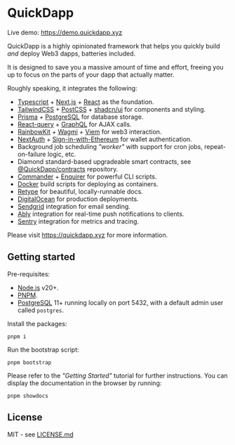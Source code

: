 # QuickDapp

Live demo: https://demo.quickdapp.xyz

QuickDapp is a highly opinionated framework that helps you quickly build _and_ deploy Web3 dapps, batteries included. 

It is designed to save you a massive amount of time and effort, freeing you up to focus on the parts of your dapp that actually matter.

Roughly speaking, it integrates the following:

* [Typescript](https://www.typescriptlang.org/) + [Next.js](https://nextjs.org/) + [React](https://react.dev/) as the foundation.
* [TailwindCSS](https://tailwindcss.com/) + [PostCSS](https://postcss.org/) + [shadcn/ui](https://ui.shadcn.com/) for components and styling.
* [Prisma](https://www.prisma.io/) + [PostgreSQL](https://www.postgresql.org/) for database storage.
* [React-query](https://tanstack.com/query/latestap) + [GraphQL](https://graphql.org/) for AJAX calls.
* [RainbowKit](rainbowkit.com) + [Wagmi](https://wagmi.sh/) + [Viem](https://viem.sh/) for web3 interaction.
* [NextAuth](https://next-auth.js.org/) + [Sign-in-with-Ethereum](https://login.xyz/) for wallet authentication.
* Background job scheduling _"worker"_ with support for cron jobs, repeat-on-failure logic, etc.
* Diamond standard-based upgradeable smart contracts, see [@QuickDapp/contracts](https://github.com/quickDapp/contracts) repository.
* [Commander](https://www.npmjs.com/package/commander) + [Enquirer](https://www.npmjs.com/package/enquirer) for powerful CLI scripts.
* [Docker](https://www.docker.com/) build scripts for deploying as containers.
* [Retype](https://retype.com/) for beautiful, locally-runnable docs.
* [DigitalOcean](https://www.digitalocean.com/) for production deployments.
* [Sendgrid](https://www.sendgrid.com/) integration for email sending.
* [Ably](https://ably.com/) integration for real-time push notifications to clients.
* [Sentry](https://sentry.io/) integration for metrics and tracing.

Please visit https://quickdapp.xyz for more information. 

## Getting started

Pre-requisites:

* [Node.js](https://nodejs.org/) v20+.
* [PNPM](https://pnpm.io/).
* [PostgreSQL](https://www.postgresql.org/) 11+ running locally on port 5432, with a default admin user called `postgres`.

Install the packages:

```shell
pnpm i
```

Run the bootstrap script:


```shell
pnpm bootstrap
```

Please refer to the _"Getting Started"_ tutorial for further instructions. You can display the documentation in the browser by running:

```shell
pnpm showdocs
```

## License

MIT - see [LICENSE.md](LICENSE.md)
